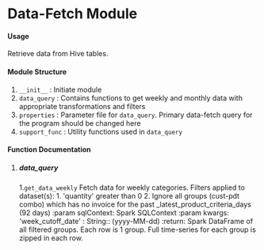 # Data-Fetch Module

#### Usage
Retrieve data from Hive tables.

#### Module Structure
1. ``__init__`` : Initiate module
2. ``data_query`` : Contains functions to get weekly and monthly data with appropriate transformations and filters
3. ``properties`` : Parameter file for ``data_query``. Primary data-fetch query for the program should be changed here
4. ``support_func`` : Utility functions used in ``data_query``

#### Function Documentation

  1. ##### data_query

     1.``get_data_weekly``
       Fetch data for weekly categories.
       Filters applied to dataset(s):
          1. 'quantity' greater than 0
          2.  Ignore all groups (cust-pdt combo) which has no invoice for the past _latest_product_criteria_days (92 days)
       :param sqlContext: Spark SQLContext
       :param kwargs: 'week_cutoff_date' : String:: (yyyy-MM-dd)
       :return: Spark DataFrame of all filtered groups. Each row is 1 group. Full time-series for each group is zipped in each row.
